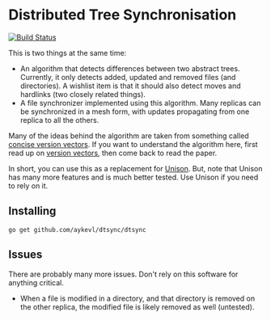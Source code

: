 # Distributed Tree Synchronisation

[![Build Status](https://travis-ci.org/aykevl/dtsync.svg?branch=master)](https://travis-ci.org/aykevl/dtsync)

This is two things at the same time:

  * An algorithm that detects differences between two abstract trees. Currently,
    it only detects added, updated and removed files (and directories). A
    wishlist item is that it should also detect moves and hardlinks (two closely
    related things).
  * A file synchronizer implemented using this algorithm. Many replicas can be
    synchronized in a mesh form, with updates propagating from one replica to
    all the others.

Many of the ideas behind the algorithm are taken from something called [concise
version
vectors](https://scholar.google.nl/scholar?cluster=15694180381552406021). If you
want to understand the algorithm here, first read up on [version
vectors](https://en.wikipedia.org/wiki/Version_vector), then come back to read
the paper.

In short, you can use this as a replacement for
[Unison](https://www.cis.upenn.edu/~bcpierce/unison/). But, note that Unison has
many more features and is much better tested. Use Unison if you need to rely on
it.

## Installing

    go get github.com/aykevl/dtsync/dtsync

## Issues

There are probably many more issues. Don't rely on this software for anything
critical.

  * When a file is modified in a directory, and that directory is removed on the
    other replica, the modified file is likely removed as well (untested).


